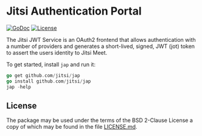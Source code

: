 # Jitsi Authentication Portal

[![GoDoc](https://godoc.org/github.com/jitsi/jap?status.svg)](https://godoc.org/github.com/jitsi/jap)
[![License](https://img.shields.io/badge/license-FreeBSD-blue.svg)](https://opensource.org/licenses/BSD-2-Clause)

The Jitsi JWT Service is an OAuth2 frontend that allows authentication with a
number of providers and generates a short-lived, signed, JWT (jot) token to
assert the users identity to Jitsi Meet.

To get started, install `jap` and run it:

```go
go get github.com/jitsi/jap
go install github.com/jitsi/jap
jap -help
```

## License

The package may be used under the terms of the BSD 2-Clause License a copy of
which may be found in the file [LICENSE.md][LICENSE].

[LICENSE]: ./LICENSE.md
